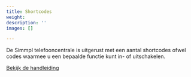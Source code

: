 ```yaml
---
title: Shortcodes
weight: 
description: ''
images: []

---
```

De Simmpl telefooncentrale is uitgerust met een aantal shortcodes ofwel codes waarmee u een bepaalde functie kunt in- of uitschakelen.

<a href="http://www.simmpl.nl/downloads/Simmpl_overzicht_shortcodes.pdf" target="_blank" class="button">Bekijk de handleiding</a>
